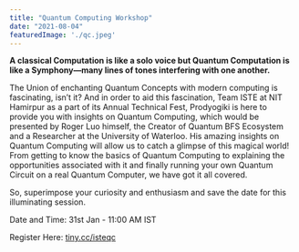 ```yaml
---
title: "Quantum Computing Workshop"
date: "2021-08-04"
featuredImage: './qc.jpeg'
---
```

**A classical Computation is like a solo voice but Quantum Computation is like a Symphony—many lines of tones interfering with one another.**

The Union of enchanting Quantum Concepts with modern computing is fascinating, isn’t it?
And in order to aid this fascination, Team ISTE at NIT Hamirpur as a part of its Annual Technical Fest, Prodyogiki is here to provide you with insights on Quantum Computing, which would be presented by Roger Luo himself, the Creator of Quantum BFS Ecosystem and a Researcher at the University of Waterloo. His amazing insights on Quantum Computing will allow us to catch a glimpse of this magical world!
From getting to know the basics of Quantum Computing to explaining the opportunities associated with it and finally running your own Quantum Circuit on a real Quantum Computer, we have got it all covered.

So, superimpose your curiosity and enthusiasm and save the date for this illuminating session.

Date and Time: 31st Jan - 11:00 AM IST

Register Here: [tiny.cc/isteqc](http://tiny.cc/isteqc)
